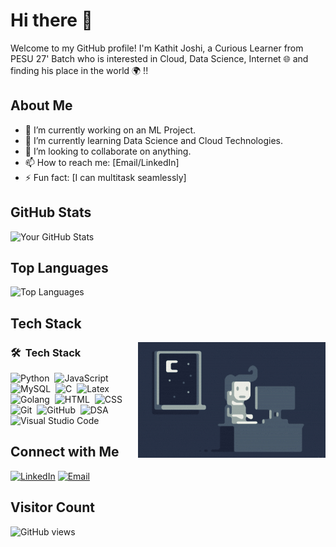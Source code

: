 # Hi there 👋

Welcome to my GitHub profile! I'm Kathit Joshi, a Curious Learner from PESU 27' Batch who is interested in Cloud, Data Science, Internet 🌐 and finding his place in the world 🌍 !!

## About Me

- 🔭 I’m currently working on an ML Project.
- 🌱 I’m currently learning Data Science and Cloud Technologies.
- 👯 I’m looking to collaborate on anything.
- 📫 How to reach me: [Email/LinkedIn]
- ⚡ Fun fact: [I can multitask seamlessly]

## GitHub Stats

![Your GitHub Stats](https://github-readme-stats.vercel.app/api?username=Kathitjoshi&show_icons=true&theme=radical)

## Top Languages

![Top Languages](https://github-readme-stats.vercel.app/api/top-langs/?username=Kathitjoshi&layout=compact&theme=radical)

## Tech Stack

<img alt="Night Coding" src="https://raw.githubusercontent.com/AVS1508/AVS1508/master/assets/Night-Coding.gif" align="right">
<h3 id="-tech-stack">🛠 &nbsp;Tech Stack</h3>
<p><img src="https://img.shields.io/badge/-Python-05122A?style=flat&amp;logo=python" alt="Python">&nbsp;
<img src="https://img.shields.io/badge/-JavaScript-05122A?style=flat&amp;logo=javascript" alt="JavaScript">&nbsp;
<img src="https://img.shields.io/badge/-MySQL-05122A?style=flat&amp;logo=SQL&amp;logoColor=FFA518" alt="MySQL">&nbsp;
<img src="https://img.shields.io/badge/-C-05122A?style=flat&amp;logo=C&amp;logoColor=A8B9CC" alt="C">&nbsp;
<img src="https://img.shields.io/badge/-Latex-05122A?style=flat&amp;logo=Latex%2B%2B&amp;logoColor=00599C" alt="Latex">&nbsp;
<img src="https://img.shields.io/badge/-MERN-05122A?style=flat&amp;logo=MERN" alt="">&nbsp;
<img src="https://img.shields.io/badge/-Golang-05122A?style=flat&amp;logo=Golang&amp;logoColor=092E20" alt="Golang">&nbsp;
<img src="https://img.shields.io/badge/-HTML-05122A?style=flat&amp;logo=HTML5" alt="HTML">&nbsp;
<img src="https://img.shields.io/badge/-CSS-05122A?style=flat&amp;logo=CSS3&amp;logoColor=1572B6" alt="CSS">&nbsp;
<img src="https://img.shields.io/badge/-Git-05122A?style=flat&amp;logo=git" alt="Git">&nbsp;
<img src="https://img.shields.io/badge/-GitHub-05122A?style=flat&amp;logo=github" alt="GitHub">&nbsp;
<img src="https://img.shields.io/badge/-DSA-05122A?style=flat&amp;logo=markdown" alt="DSA">
<img src="https://img.shields.io/badge/-Visual%20Studio%20Code-05122A?style=flat&amp;logo=visual-studio-code&amp;logoColor=007ACC" alt="Visual Studio Code">&nbsp;

## Connect with Me

[![LinkedIn](https://img.shields.io/badge/LinkedIn-blue?style=flat&logo=linkedin)](https://www.linkedin.com/in/kathit-joshi/)
[![Email](https://img.shields.io/badge/Email-blue?style=flat&logo=gmail)](mailto:kathitjoshi@gmail.com)


## Visitor Count 

![GitHub views](https://komarev.com/ghpvc/?username=<Kathitjoshi>)



